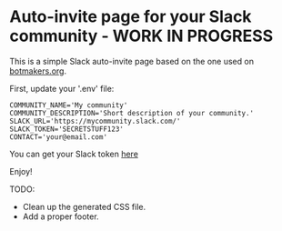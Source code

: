 # Auto-invite page for your Slack community - WORK IN PROGRESS

This is a simple Slack auto-invite page based on the one used on [botmakers.org](https://botmakers.org/).

First, update your '.env' file:

```
COMMUNITY_NAME='My community'
COMMUNITY_DESCRIPTION='Short description of your community.'
SLACK_URL='https://mycommunity.slack.com/'
SLACK_TOKEN='SECRETSTUFF123'
CONTACT='your@email.com'
```
You can get your Slack token [here](https://api.slack.com/custom-integrations/legacy-tokens)


Enjoy!


TODO:

- Clean up the generated CSS file.
- Add a proper footer.